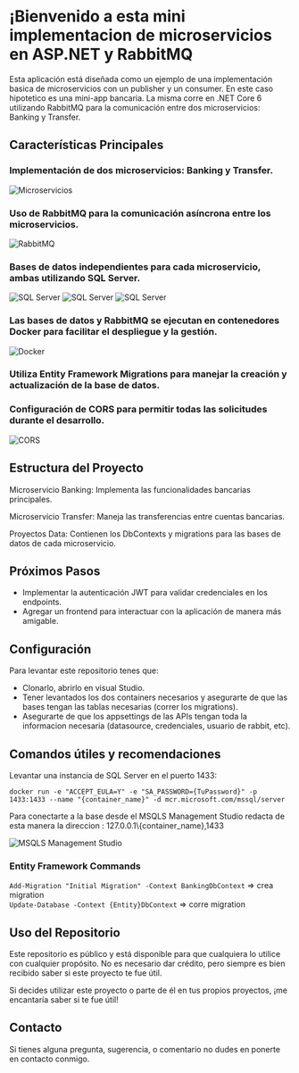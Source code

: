<!DOCTYPE html>
<html lang="es">
<head>
    <meta charset="UTF-8">
    <meta name="viewport" content="width=device-width, initial-scale=1.0">
</head>
<body>
    <h1>¡Bienvenido a esta mini implementacion de microservicios en ASP.NET y RabbitMQ</h1>
    <p>Esta aplicación está diseñada como un ejemplo de una implementación basica de microservicios con un publisher y un consumer. En este caso hipotetico es una mini-app bancaria. La misma corre en .NET Core 6 utilizando RabbitMQ para la comunicación entre dos microservicios: Banking y Transfer.</p>
    <h2>Características Principales</h2>
    <h3>Implementación de dos microservicios: Banking y Transfer.</h3>
    <img src="https://github.com/alejo-capdevila/MicroservicesRabbitMQ/assets/72323676/2fcdd2b5-5bbc-4020-89a3-172ddb0b1de5" alt="Microservicios">
    <h3>Uso de RabbitMQ para la comunicación asíncrona entre los microservicios.</h3>
    <img src="https://github.com/alejo-capdevila/MicroservicesRabbitMQ/assets/72323676/166d2486-bb35-49bd-9d9c-0a6db9d00fcf" alt="RabbitMQ">
    <h3>Bases de datos independientes para cada microservicio, ambas utilizando SQL Server.</h3>
    <img src="https://github.com/alejo-capdevila/MicroservicesRabbitMQ/assets/72323676/a449bb9d-aa41-4dcc-b5c3-fa094767770a" alt="SQL Server">
    <img src="https://github.com/alejo-capdevila/MicroservicesRabbitMQ/assets/72323676/0fd03057-1f22-4778-b870-a3fec39ac362" alt="SQL Server">
    <img src="https://github.com/alejo-capdevila/MicroservicesRabbitMQ/assets/72323676/c6c7ce6f-ee88-4967-83cc-5d8bade4b5f1" alt="SQL Server">
    <h3>Las bases de datos y RabbitMQ se ejecutan en contenedores Docker para facilitar el despliegue y la gestión.</h3>
    <img src="https://github.com/alejo-capdevila/MicroservicesRabbitMQ/assets/72323676/17a1b9fe-5a07-4bd2-b456-2a0a8e174516" alt="Docker">
    <h3>Utiliza Entity Framework Migrations para manejar la creación y actualización de la base de datos.</h3>
    <h3>Configuración de CORS para permitir todas las solicitudes durante el desarrollo.</h3>
    <img src="https://github.com/alejo-capdevila/MicroservicesRabbitMQ/assets/72323676/0044b386-0278-497b-84cb-42169d4f3d73" alt="CORS">
    <h2>Estructura del Proyecto</h2>
    <p>Microservicio Banking: Implementa las funcionalidades bancarias principales.</p>
    <p>Microservicio Transfer: Maneja las transferencias entre cuentas bancarias.</p>
    <p>Proyectos Data: Contienen los DbContexts y migrations para las bases de datos de cada microservicio.</p>
    <h2>Próximos Pasos</h2>
    <ul>
        <li>Implementar la autenticación JWT para validar credenciales en los endpoints.</li>
        <li>Agregar un frontend para interactuar con la aplicación de manera más amigable.</li>
    </ul>
    <h2>Configuración</h2>
    <p>Para levantar este repositorio tenes que:</p>
    <ul>
        <li>Clonarlo, abrirlo en visual Studio.</li>
        <li>Tener levantados los dos containers necesarios y asegurarte de que las bases tengan las tablas necesarias (correr los migrations).</li>
        <li>Asegurarte de que los appsettings de las APIs tengan toda la informacion necesaria (datasource, credenciales, usuario de rabbit, etc).</li>
    </ul>
    <h2>Comandos útiles y recomendaciones</h2>
    <p>Levantar una instancia de SQL Server en el puerto 1433:</p>
    <code>docker run -e "ACCEPT_EULA=Y" -e "SA_PASSWORD={TuPassword}" -p 1433:1433 --name "{container_name}" -d mcr.microsoft.com/mssql/server</code>
    <p>Para conectarte a la base desde el MSQLS Management Studio redacta de esta manera la direccion : 127.0.0.1\{container_name},1433</p>
    <img src="https://github.com/alejo-capdevila/MicroservicesRabbitMQ/assets/72323676/ad11464b-e10e-4bdf-be92-7b4ee6706a58" alt="MSQLS Management Studio">
    <h3>Entity Framework Commands</h3>
    <code>Add-Migration "Initial Migration" -Context BankingDbContext</code> => crea migration<br>
    <code>Update-Database -Context {Entity}DbContext</code> => corre migration
    <h2>Uso del Repositorio</h2>
    <p>Este repositorio es público y está disponible para que cualquiera lo utilice con cualquier propósito. No es necesario dar crédito, pero siempre es bien recibido saber si este proyecto te fue útil.</p>
    <p>Si decides utilizar este proyecto o parte de él en tus propios proyectos, ¡me encantaría saber si te fue útil!</p>
    <h2>Contacto</h2>
    <p>Si tienes alguna pregunta, sugerencia, o comentario no dudes en ponerte en contacto conmigo.</p>
</body>
</html>
